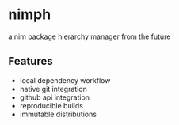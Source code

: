 # nimph
a nim package hierarchy manager from the future

## Features
- local dependency workflow
- native git integration
- github api integration
- reproducible builds
- immutable distributions
